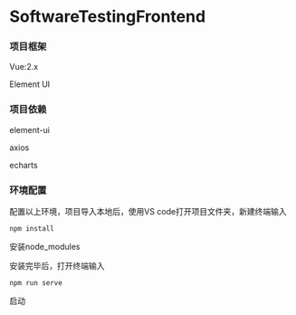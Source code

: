 # SoftwareTestingFrontend
### 项目框架

Vue:2.x

Element UI

### 项目依赖

element-ui

axios

echarts

### 环境配置

配置以上环境，项目导入本地后，使用VS code打开项目文件夹，新建终端输入

```
npm install
```

安装node_modules

安装完毕后，打开终端输入

```
npm run serve
```

启动
